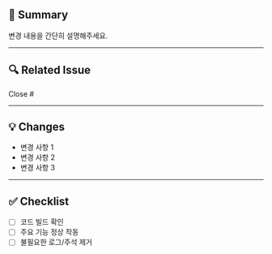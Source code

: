 ## 📌 Summary
변경 내용을 간단히 설명해주세요.

---

## 🔍 Related Issue
Close #

---

## 💡 Changes
- 변경 사항 1  
- 변경 사항 2  
- 변경 사항 3  

---

## ✅ Checklist
- [ ] 코드 빌드 확인
- [ ] 주요 기능 정상 작동
- [ ] 불필요한 로그/주석 제거
